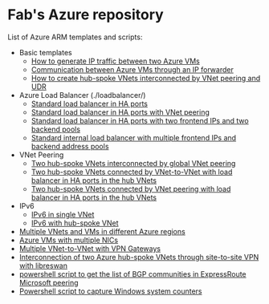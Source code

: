 <properties
   pageTitle="Examples of Azure ARM templates and scripts"
   description="Examples of Azure ARM templates and scripts"
   services=""
   documentationCenter="na"
   authors="fabferri"
   manager=""
   editor=""/>

<tags
   ms.service="Configuration-Example-Azure"
   ms.devlang="na"
   ms.topic="article"
   ms.tgt_pltfrm="na"
   ms.workload="na"
   ms.date="21/11/2016"
   ms.author="fabferri" />

# Fab's Azure repository
List of Azure ARM templates and scripts:
* Basic templates
   * [How to generate IP traffic between two Azure VMs](./00-traffic-between-2vms/)
   * [Communication between Azure VMs through an IP forwarder](./01-ip-forwarding/)
   * [How to create hub-spoke VNets interconnected by VNet peering and UDR](./01-rt-hub-spokes/)
* Azure Load Balancer (./loadbalancer/)
   * [Standard load balancer in HA ports](./loadbalancer/ilb-ha-ports-1vnet/)
   * [Standard load balancer in HA ports with VNet peering](./loadbalancer/ilb-ha-ports-vnetpeering/)
   * [Standard load balancer in HA ports with two frontend IPs and two backend pools](./loadbalancer/ilb-ha-ports-2frontend-2backendpools)
   * [Standard internal load balancer with multiple frontend IPs and backend address pools](./loadbalancer/ilb-multiple-fe-be)
*  VNet Peering
   * [Two hub-spoke VNets interconnected by global VNet peering](./vnet-peering-2hubspoke)
   * [Two hub-spoke VNets connected by VNet-to-VNet with load balancer in HA ports in the hub VNets](./vnet-peering-2hubspoke-ilb-vpn)
   * [Two hub-spoke VNets connected by VNet peering with load balancer in HA ports in the hub VNets](./vnet-peering-2hubspoke-ilb-vpn-2)
* IPv6
   * [IPv6 in single VNet](./ipv6-single-vnet)
   * [IPv6 with hub-spoke VNet](./ipv6-vnet-peering)
* [Multiple VNets and VMs in different Azure regions](./02-multiple-vnets-vms/)
* [Azure VMs with multiple NICs](./02-vms-multiple-nics-01/README.md)
* [Multiple VNet-to-VNet with VPN Gateways](./vpn-vnet-2-vnet/)
* [Interconnection of two Azure hub-spoke VNets through site-to-site VPN with libreswan](./vpn-libreswan/)
* [powershell script to get the list of BGP communities in ExpressRoute Microsoft peering](./expressroute-ms-peering-bgp-community/)
* [Powershell script to capture Windows system counters](./win-sys-counters/)



